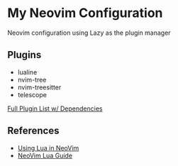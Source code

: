 # My Neovim Configuration

Neovim configuration using Lazy as the plugin manager

## Plugins

  - lualine
  - nvim-tree
  - nvim-treesitter
  - telescope

[Full Plugin List w/ Dependencies](https://github.com/uarun/nvim_config/blob/master/lua/core/plugin_manager.lua#L14-L52)

## References

  - [Using Lua in NeoVim](https://github.com/nanotee/nvim-lua-guide)
  - [NeoVim Lua Guide](https://neovim.io/doc/user/lua-guide.html#lua-guide)
